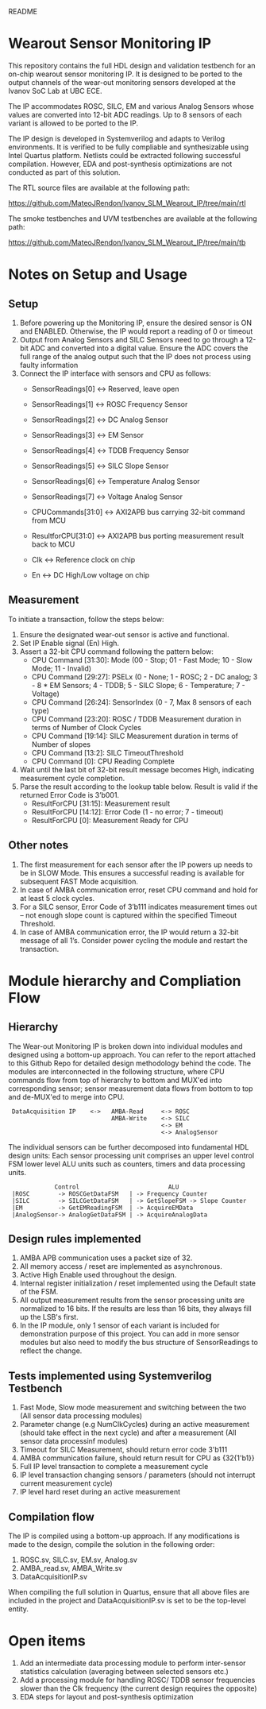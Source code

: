 README

# Wearout Sensor Monitoring IP

This repository contains the full HDL design and validation testbench for an on-chip wearout sensor monitoring IP. It is designed to be ported to the output channels of the wear-out monitoring sensors developed at the Ivanov SoC Lab at UBC ECE. 

The IP accommodates ROSC, SILC, EM and various Analog Sensors whose values are converted into 12-bit ADC readings. Up to 8 sensors of each variant is allowed to be ported to the IP.

The IP design is developed in Systemverilog and adapts to Verilog environments. It is verified to be fully compliable and synthesizable using Intel Quartus platform. Netlists could be extracted following successful compilation. However, EDA and post-synthesis optimizations are not conducted as part of this solution.

The RTL source files are available at the following path:

https://github.com/MateoJRendon/Ivanov_SLM_Wearout_IP/tree/main/rtl

The smoke testbenches and UVM testbenches are available at the following path:

https://github.com/MateoJRendon/Ivanov_SLM_Wearout_IP/tree/main/tb


# Notes on Setup and Usage

## Setup
1. Before powering up the Monitoring IP, ensure the desired sensor is ON and ENABLED. Otherwise, the IP would report a reading of 0 or timeout
2. Output from Analog Sensors and SILC Sensors need to go through a 12-bit ADC and converted into a digital value. Ensure the ADC covers the full range of the analog output such that the IP does not process using faulty information
3. Connect the IP interface with sensors and CPU as follows:
    - SensorReadings[0] <-> Reserved, leave open
    - SensorReadings[1] <-> ROSC Frequency Sensor 
    - SensorReadings[2] <-> DC Analog Sensor
    - SensorReadings[3] <-> EM Sensor
    - SensorReadings[4] <-> TDDB Frequency Sensor
    - SensorReadings[5] <-> SILC Slope Sensor
    - SensorReadings[6] <-> Temperature Analog Sensor
    - SensorReadings[7] <-> Voltage Analog Sensor

    - CPUCommands[31:0] <-> AXI2APB bus carrying 32-bit command from MCU
    - ResultforCPU[31:0]      <-> AXI2APB bus porting measurement result back to MCU

    - Clk               <-> Reference clock on chip
    - En                <-> DC High/Low voltage on chip

## Measurement
To initiate a transaction, follow the steps below:

1. Ensure the designated wear-out sensor is active and functional.
2. Set IP Enable signal (En) High.
3. Assert a 32-bit CPU command following the pattern below:
    - CPU Command [31:30]: Mode (00 - Stop; 01 - Fast Mode; 10 - Slow Mode; 11 - Invalid)
    - CPU Command [29:27]: PSELx (0 - None; 1 - ROSC; 2 - DC analog; 3 - 8 * EM Sensors; 4 - TDDB; 5 - SILC Slope; 6 - Temperature; 7 - Voltage)
    - CPU Command [26:24]: SensorIndex (0 - 7, Max 8 sensors of each type)
    - CPU Command [23:20]: ROSC / TDDB Measurement duration in terms of Number of Clock Cycles 
    - CPU Command [19:14]: SILC Measurement duration in terms of Number of slopes
    - CPU Command [13:2]: SILC TimeoutThreshold
    - CPU Command [0]: CPU Reading Complete
4. Wait until the last bit of 32-bit result message becomes High, indicating measurement cycle completion.
5. Parse the result according to the lookup table below. Result is valid if the returned Error Code is 3’b001. 
    - ResultForCPU [31:15]: Measurement result
    - ResultForCPU [14:12]: Error Code (1 - no error; 7 - timeout)
    - ResultForCPU [0]: Measurement Ready for CPU

## Other notes
1. The first measurement for each sensor after the IP powers up needs to be in SLOW Mode. This ensures a successful reading is available for subsequent FAST Mode acquisition.
2. In case of AMBA communication error, reset CPU command and hold for at least 5 clock cycles.
3. For a SILC sensor, Error Code of 3’b111 indicates measurement times out – not enough slope count is captured within the specified Timeout Threshold.
4. In case of AMBA communication error, the IP would return a 32-bit message of all 1’s. Consider power cycling the module and restart the transaction.


# Module hierarchy and Compliation Flow

## Hierarchy
The Wear-out Monitoring IP is broken down into individual modules and designed using a bottom-up approach. 
You can refer to the report attached to this Github Repo for detailed design methodology behind the code.
The modules are interconnected in the following structure, where CPU commands flow from top of hierarchy to bottom and MUX'ed into corresponding sensor; sensor measurement data flows from bottom to top and de-MUX'ed to merge into CPU.

     DataAcquisition IP    <->   AMBA-Read     <-> ROSC
                                 AMBA-Write    <-> SILC
                                               <-> EM
                                               <-> AnalogSensor

The individual sensors can be further decomposed into fundamental HDL design units:
Each sensor processing unit comprises an upper level control FSM lower level ALU units such as counters, timers and data processing units.

                 Control                         ALU
     |ROSC        -> ROSCGetDataFSM   | -> Frequency Counter
     |SILC        -> SILCGetDataFSM   | -> GetSlopeFSM -> Slope Counter
     |EM          -> GetEMReadingFSM  | -> AcquireEMData
     |AnalogSensor-> AnalogGetDataFSM | -> AcquireAnalogData

## Design rules implemented
1. AMBA APB communication uses a packet size of 32.
2. All memory access / reset are implemented as asynchronous.
3. Active High Enable used throughout the design.
4. Internal register initialization / reset implemented using the Default state of the FSM.
5. All output measurement results from the sensor processing units are normalized to 16 bits. If the results are less than 16 bits, they always fill up the LSB's first.
6. In the IP module, only 1 sensor of each variant is included for demonstration purpose of this project. You can add in more sensor modules but also need to modify the bus structure of SensorReadings to reflect the change.

## Tests implemented using Systemverilog Testbench
1. Fast Mode, Slow mode measurement and switching between the two (All sensor data processing modules)
2. Parameter change (e.g NumClkCycles) during an active measurement (should take effect in the next cycle) and after a measurement (All sensor data processinf modules)
3. Timeout for SILC Measurement, should return error code 3'b111
4. AMBA communication failure, should return result for CPU as {32{1'b1}}
5. Full IP level transaction to complete a measurement cycle
6. IP level transaction changing sensors / parameters (should not interrupt current measurement cycle)
7. IP level hard reset during an active measurement

## Compilation flow
The IP is compiled using a bottom-up approach. If any modifications is made to the design, compile the solution in the following order:
1. ROSC.sv, SILC.sv, EM.sv, Analog.sv
2. AMBA_read.sv, AMBA_Write.sv
3. DataAcquisitionIP.sv

When compiling the full solution in Quartus, ensure that all above files are included in the project and DataAcquisitionIP.sv is set to be the top-level entity.


# Open items
1. Add an intermediate data processing module to perform inter-sensor statistics calculation (averaging between selected sensors etc.)
2. Add a processing module for handling ROSC/ TDDB sensor frequencies slower than the Clk frequency (the current design requires the opposite)
3. EDA steps for layout and post-synthesis optimization
